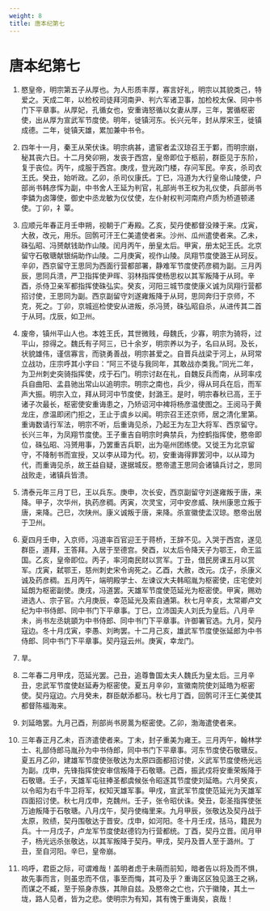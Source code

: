 ```yaml
---
weight: 8
title: 唐本纪第七
---
```


# 唐本纪第七

1. <span id="唐本纪第七-1"></span>
愍皇帝，明宗第五子从厚也。为人形质丰厚，寡言好礼，明宗以其貌类己，特爱之。天成二年，以检校司徒拜河南尹、判六军诸卫事，加检校太保、同中书门下平章事。从厚妃，孔循女也，安重诲怒循以女妻从厚，三年，罢循枢密使，出从厚为宣武军节度使。明年，徙镇河东。长兴元年，封从厚宋王，徙镇成德。二年，徙镇天雄，累加兼中书令。

2. <span id="唐本纪第七-2"></span>
四年十一月，秦王从荣伏诛。明宗病甚，遣宦者孟汉琼召王于鄴，而明宗崩，秘其丧六日。十二月癸卯朔，发丧于西宫，皇帝即位于柩前，群臣见于东阶，复于丧位。丙午，成服于西宫。庚戌，登光政门楼，存问军民。辛亥，杀司衣王氏。癸丑，始听政。乙卯，杀司仪康氏。丁巳，冯道为大行皇帝山陵使，户部尚书韩彦恽为副，中书舍人王延为判官，礼部尚书王权为礼仪使，兵部尚书李鏻为卤簿使，御史中丞龙敏为仪仗使，左仆射权判河南府卢质为桥道顿递使。丁卯，礻覃。

3. <span id="唐本纪第七-3"></span>
应顺元年春正月壬申朔，视朝于广寿殿。乙亥，契丹使都督没辣于来。戊寅，大赦，改元，用乐。回鹘可汗王仁美遣使者来。沙州、瓜州遣使者来。乙未，硃弘昭、冯赟献钱助作山陵。闰月丙午，册皇太后。甲寅，册太妃王氏。北京留守石敬瑭献银绢助作山陵。二月庚寅，视作山陵。凤翔节度使潞王从珂反。辛卯，西京留守王思同为西面行营都部署，静难军节度使药彦稠为副。三月丙辰，思同兵溃，严卫指挥使尹晖、羽林指挥使杨思权以其军叛降于从珂。辛酉，杀侍卫亲军都指挥使硃弘实。癸亥，河阳三城节度使康义诚为凤翔行营都招讨使，王思同为副。西京副留守刘遂雍叛降于从珂，思同奔归于京师，不克，死之。丁卯，京城巡检使安从进叛，杀冯赟，硃弘昭自杀，从进传其二首于从珂。戊辰，如卫州。

4. <span id="唐本纪第七-4"></span>
废帝，镇州平山人也。本姓王氏，其世微贱，母魏氏，少寡，明宗为骑将，过平山，掠得之。魏氏有子阿三，已十余岁，明宗养以为子，名曰从珂。及长，状貌雄伟，谨信寡言，而骁勇善战，明宗甚爱之。自晋兵战梁于河上，从珂常立战功，庄宗呼其小字曰：“阿三不徒与我同年，其敢战亦类我。”同光二年，为卫州刺史突骑指挥使，戍于石门。明宗讨赵在礼，自魏反兵而南，从珂率戍兵自曲阳、孟县驰出常山以追明宗。明宗之南也，兵少，得从珂兵在后，而军声大振。明宗入立，拜从珂河中节度使，封潞王。是时，明宗春秋已高，王于诸子次最长，枢密使安重诲患之，乃矫诏河中裨将杨彦温使图之。王阅马于黄龙庄，彦温即闭门拒之，王止于虞乡以闻。明宗召王还京师，居之清化里第。重诲数请行军法，明宗不听，后重诲见杀，乃起王为左卫大将军、西京留守。长兴三年，为凤翔节度使。王子重吉自明宗时典禁兵，为控鹤指挥使，愍帝即位，硃弘昭、冯赟用事，乃罢重吉兵职，出为亳州团练使。又徙王为北京留守，不降制书而宣授，又以李从璋为代。初，安重诲得罪罢河中，以从璋为代，而重诲见杀，故王益自疑，遂据城反。愍帝遣王思同会诸镇兵讨之，思同战败走，诸镇兵皆溃。

5. <span id="唐本纪第七-5"></span>
清泰元年三月丁巳，王以兵东。庚申，次长安，西京副留守刘遂雍叛于唐，来降。甲子，次华州，执药彦稠。丙寅，次灵宝，河中安彦威、陕州康思立叛于唐，来降。己巳，次陕州。康义诚叛于唐，来降。杀宣徽使孟汉琼。愍帝出居于卫州。

6. <span id="唐本纪第七-6"></span>
夏四月壬申，入京师，冯道率百官迎王于蒋桥，王辞不见。入哭于西宫，遂见群臣，道拜，王答拜。入居于至德宫。癸酉，以太后令降天子为鄂王，命王监国。乙亥，皇帝即位。丙子，率河南民财以赏军。丁丑，借民房课五月以赏军。戊寅，弑鄂王，慈州刺史宋令询死之。乙酉，大赦，改元。戊子，杀康义诚及药彦稠。五月丙午，端明殿学士、左谏议大夫韩昭胤为枢密使，庄宅使刘延朗为枢密副使。庚戌，冯道罢。天雄军节度使范延光为枢密使。甲寅，赐劝进选人、宗子官。六月庚辰，幸范延光及索自通第。秋七月辛亥，太常卿卢文纪为中书侍郎、同中书门下平章事。丁巳，立沛国夫人刘氏为皇后。八月辛未，尚书左丞姚顗为中书侍郎、同中书门下平章事。许御署官选。九月，契丹寇边。冬十月戊寅，李愚、刘昫罢。十二月己亥，雄武军节度使张延郎为中书侍郎、同中书门下平章事。契丹寇云州。庚寅，幸龙门。

7. <span id="唐本纪第七-7"></span>
旱。

8. <span id="唐本纪第七-8"></span>
二年春二月甲戌，范延光罢。己丑，追尊鲁国太夫人魏氏为皇太后。三月辛丑，忠武军节度使赵延寿为枢密使。夏五月辛卯，宣徽南院使刘延皓为枢密使。契丹寇边。六月癸未，群臣献添都马。秋七月丁酉，回鹘可汗王仁美使其都督陈福海来。

9. <span id="唐本纪第七-9"></span>
刘延皓罢。九月己酉，刑部尚书房暠为枢密使。乙卯，渤海遣使者来。

10. <span id="唐本纪第七-10"></span>
三年春正月乙未，百济遣使者来。丁未，封子重美为雍王。三月丙午，翰林学士、礼部侍郎马胤孙为中书侍郎，同中书门下平章事。河东节度使石敬瑭反。夏五月乙卯，建雄军节度使张敬达为太原四面都招讨使，义武军节度使杨光远为副。戊申，先锋指挥使安审信叛降于石敬瑭。己酉，振武戍将安重荣叛降于石敬瑭。壬子，天雄军屯驻捧圣都虞候张令昭逐其节度使刘延皓。六月癸亥，以令昭为右千牛卫将军，权知天雄军事。甲戌，宣武军节度使范延光为天雄军四面招讨使。秋七月戊申，克魏州。壬子，张令昭伏诛。癸丑，彰圣指挥使张万迪叛降于石敬瑭。八月戊午，契丹使梅里来。九月甲辰，张敬达及契丹战于太原，败绩，契丹围敬达于晋安。戊申，如河阳。冬十月壬戌，括马，籍民为兵。十一月戊子，卢龙军节度使赵德钧为行营都统。丁酉，契丹立晋。闰月甲子，杨光远杀张敬达，以其军叛降于契丹。甲戌，契丹及晋人至于潞州。丁丑，至自河阳。辛巳，皇帝崩。

11. <span id="唐本纪第七-11"></span>
呜呼，君臣之际，可谓难哉！盖明者虑于未萌而前知，暗者告以将及而不惧，故先事而言，则虽忠而不信，事至而悔，其可及乎？重诲区区独见潞王之祸，而谋之不臧，至于殒身赤族，其隙自兹。及愍帝之亡也，穴于徽陵，其土一垅，路人见者，皆为之悲。使明宗为有知，其有愧于重诲矣，哀哉！
